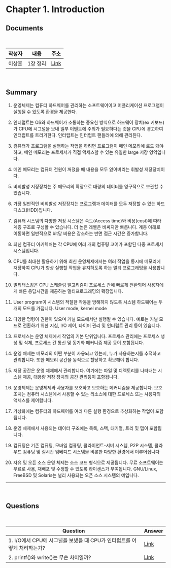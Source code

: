 #  Chapter 1. Introduction

##  Documents

<br>

| 작성자 | 내용 | 주소 |
|:----:|:-----:|:-----:|
| 이상훈 | 1장 정리 | [Link]()|

<br>

##  Summary


1. 운영체제는 컴퓨터 하드웨어를 관리하는 소프트웨어이고 어플리케이션 프로그램이 실행될 수 있도록 환경을 제공한다.

2. 인터럽트는 OS와 하드웨어가 소통하는 중요한 방식으로 하드웨어 장치(ex 키보드)가 CPU에 시그널을 보내 일부 이벤트에 주의가 필요하다는 것을 CPU에 경고하여 인터럽트를 트리거한다. 인터럽트는 인터럽트 핸들러에 의해 관리된다.

3. 컴퓨터가 프로그램을 실행하는 작업을 하려면 프로그램이 메인 메모리에 로드 돼야하고,
메인 메모리는 프로세서가 직접 액세스할 수 있는 유일한 large 저장 영역입니다.

4. 메인 메모리는 컴퓨터 전원이 꺼졌을 때 내용을 모두 잃어버리는 휘발성 저장장치이다.

5. 비휘발성 저장장치는 주 메모리의 확장으로 대량의 데이터를 영구적으로 보관할 수 있습니다.

6. 가장 일반적인 비휘발성 저장장치는 프로그램과 데이터를 모두 저장할 수 있는 하드디스크(HDD)입니다.

7. 컴퓨터 시스템의 다양한 저장 시스템은 속도(Access time)와 비용(cost)에 따라 계층 구조로 구성할 수 있습니다.
더 높은 레벨은 비싸지만 빠릅니다. 계층 아래로 이동하면 일반적으로 bit당 비용은 감소하는 반면
접근 시간은 증가합니다.

8. 최신 컴퓨터 아키텍처는 각 CPU에 여러 개의 컴퓨팅 코어가 포함된 다중 프로세서 시스템입니다.

9. CPU를 최대한 활용하기 위해 최신 운영체제에서는 여러 작업을 동시에 메모리에 저장하여 CPU가 항상 실행할 작업을 유지하도록 하는 멀티 프로그래밍을 사용합니다.

10. 멀티태스킹은 CPU 스케줄링 알고리즘이 프로세스 간에 빠르게 전환되어 사용자에게 빠른 응답시간을 제공하는 멀티프로그래밍의 확장입니다.

11. User program이 시스템의 적절한 작동을 방해하지 않도록 시스템 하드웨어는 두개의 모드를 가집니다. User mode, kernel mode

12. 다양한 명령이 권한이 있으며 커널 모드에서만 실행될 수 있습니다. 예로는 커널 모드로 전환하기 위한 지침, I/O 제어, 타이머 관리 및 인터럽트 관리 등이 있습니다.

13. 프로세스는 운영 체제에서 작업의 기본 단위입니다. 프로세스 관리에는 프로세스 생성 및 삭제, 프로세스 간 통신 및 동기화 메커니즘 제공 등이 포함됩니다.

14. 운영 체제는 메모리의 어떤 부분이 사용되고 있는지, 누가 사용하는지를 추적하고 관리합니다.
또한 메모리 공간을 동적으로 할당하고 확보해야 합니다.

15. 저장 공간은 운영 체제에서 관리합니다. 여기에는 파일 및 디렉토리를 나타내는 시스템 제공, 대용량 저장 장치의 공간 관리등이 포함됩니다.

16. 운영체제는 운영체제와 사용자를 보호하고 보호하는 메커니즘을 제공합니다.
보호 조치는 컴퓨터 시스템에서 사용할 수 있는 리소스에 대한 프로세스 또는 사용자의 액세스를 제어합니다.

17. 가상화에는 컴퓨터의 하드웨어를 여러 다른 실행 환경으로 추상화하는 작업이 포함됩니다.

18. 운영 체제에서 사용되는 데이터 구조에는 목록, 스택, 대기열, 트리 및 맵이 포함됩니다.

19. 컴퓨팅은 기존 컴퓨팅, 모바일 컴퓨팅, 클라이언트-서버 시스템, P2P 시스템, 클라우드 컴퓨팅 및 실시간 임베디드 시스템을 비롯한 다양한 환경에서 이루어집니다

20. 자유 및 오픈 소스 운영 체제는 소스 코드 형식으로 제공됩니다. 무료 소프트웨어는 무료로 사용, 재배포 및 수정할 수 있도록 라이센스가 부여됩니다. GNU/Linux, FreeBSD 및 Solaris는 널리 사용되는 오픈 소스 시스템의 예입니다.

--------------------------------------
<br>

##  Questions


<br>

|Question|Answer|
|--------------|--------------|
|1. I/O에서  CPU에 시그널을 보냈을 때 CPU가 인터럽트를 어떻게 처리하는가?| [Link]()|
|2. printf()와 write()는 무슨 차이일까? | [Link]()|
